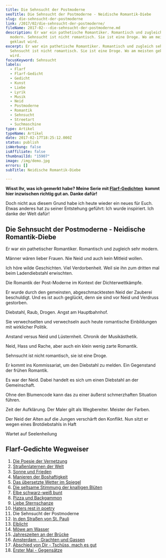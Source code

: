 ```yaml
---
title: Die Sehnsucht der Postmoderne
seoTitle: Die Sehnsucht der Postmoderne - Neidische Romantik-Diebe
slug: die-sehnsucht-der-postmoderne
link: /2017/02/die-sehnsucht-der-postmoderne/
fileName: 2017-02---die-sehnsucht-der-postmoderne.md
description: Er war ein pathetische Romantiker. Romantisch und zugleich sehr
  modern. Sehnsucht ist nicht romantisch. Sie ist eine Droge. Wo am meisten
  geklaut wird.
excerpt: Er war ein pathetische Romantiker. Romantisch und zugleich sehr modern.
  Sehnsucht ist nicht romantisch. Sie ist eine Droge. Wo am meisten geklaut
  wird.
focusKeyword: Sehnsucht
labels:
  - Flarf
  - Flarf-Gedicht
  - Gedicht
  - Kunst
  - Liebe
  - Lyrik
  - Musik
  - Neid
  - Postmoderne
  - Romantik
  - Sehnsucht
  - Streetart
  - Suchmaschine
type: Artikel
typeName: Artikel
date: 2017-02-17T18:25:12.000Z
status: publish
isWerbung: false
isAffiliate: false
thumbnailId: "15907"
image: /img/demo.jpg
errors: []
subTitle: Neidische Romantik-Diebe
  
---
```


**Wisst Ihr, was ich gemerkt habe? Meine Serie mit [Flarf-Gedichten](/?s=Flarf)
 kommt hier inzwischen richtig gut an. Danke dafür!**

Doch nicht aus diesem Grund habe ich heute wieder ein neues für Euch. Etwas
anderes hat zu seiner Entstehung geführt: Ich wurde inspiriert. Ich danke der
Welt dafür!

## Die Sehnsucht der Postmoderne - Neidische Romantik-Diebe

Er war ein pathetischer Romantiker. Romantisch und zugleich sehr modern.

Männer wären lieber Frauen. Nie Neid und auch kein Mitleid wollen.

Ich höre wilde Geschichten. Viel Verdorbenheit. Weil sie ihn zum dritten mal
beim Ladendiebstahl erwischten.

Die Romantik der Post-Moderne im Kontext der Dichterwettkämpfe.

Er wurde durch den gemeinsten, abgeschmacktesten Neid der Zauberei beschuldigt.
Und es ist auch geglückt, denn sie sind vor Neid und Verdruss gestorben.

Diebstahl, Raub, Drogen. Angst am Hauptbahnhof.

Sie verwechselten und verwechseln auch heute romantische Einbildungen mit
wirklicher Politik.

Anstand versus Neid und Lüsternheit. Chronik der Musikästhetik.

Neid, Hass und Rache, aber auch ein klein wenig zarte Romantik.

Sehnsucht ist nicht romantisch, sie ist eine Droge.

Er kommt ins Kommissariat, um den Diebstahl zu melden. Ein Gegenstand der frühen
Romantik.

Es war der Neid. Dabei handelt es sich um einen Diebstahl an der Gemeinschaft.

Ohne den Blumencode kann das zu einer äußerst schmerzhaften Situation führen.

Zeit der Aufklärung. Der Maler gilt als Wegbereiter. Meister der Farben.

Der Neid der Alten auf die Jungen verschärft den Konflikt. Nun sitzt er wegen
eines Brotdiebstahls in Haft

Wartet auf Seelenheilung

## Flarf-Gedichte Wegweiser

1.  [Die Poesie der Vernetzung](/2016/03/flarf-inspiration-aus-dem-internet-die-poesie-der-vernetzung/)
1.  [Straßenlaternen der Welt](/2016/03/strassenlaternen-der-welt-eine-romantische-bildergalerie/)
1.  [Sonne und Frieden](/2016/03/sonne-und-frieden/)
1.  [Manieren der Boshaftigkeit](/2016/04/manieren-der-boshaftigkeit/)
1.  [Das übersetzte Wetter im Spiegel](/2016/05/das-uebersetzte-wetter-im-spiegel/)
1.  [Die seltsame Stimmung der knalligen Blüten](/2016/10/die-seltsame-stimmung-der-knalligen-blueten/)
1.  [Elbe schwarz-weiß bunt](/2017/01/elbe-schwarz-weiss-bunt-bildergalerie-mit-flarfgedicht/)
1.  [Pizza und Backgammon](/2017/01/drei-koenige/)
1.  [Liebe Sternschanze](/2017/01/liebe-sternschanze/)
1.  [Haters rest in poetry](/2017/02/haters-rest-in-poetry/)
1.  Die Sehnsucht der Postmoderne
1.  [In den Straßen von St. Pauli](/2017/02/dauerregen-stpauli/)
1.  [Elblicht](/2018/01/elblicht-flarfgedicht-zum-jahresanfang/)
1.  [Möwe am Wasser](/2018/01/moewe-am-wasser/)
1.  [Jahreszeiten an der Brücke](/2018/02/ein-fleet-im-verlauf-der-jahreszeiten/)
1.  [Amsterdam - Grachten und Gassen](/2018/03/amsterdam/)
1.  [Abschied von Dir - Tschüss, mach es gut](/2018/04/abschied-von-dir/)
1.  [Erster Mai - Gegensätze](/2018/05/erster-mai-gegensaetze/)

  
